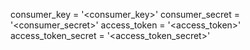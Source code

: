 consumer_key = '<consumer_key>'
consumer_secret = '<consumer_secret>'
access_token = '<access_token>'
access_token_secret = '<access_token_secret>'